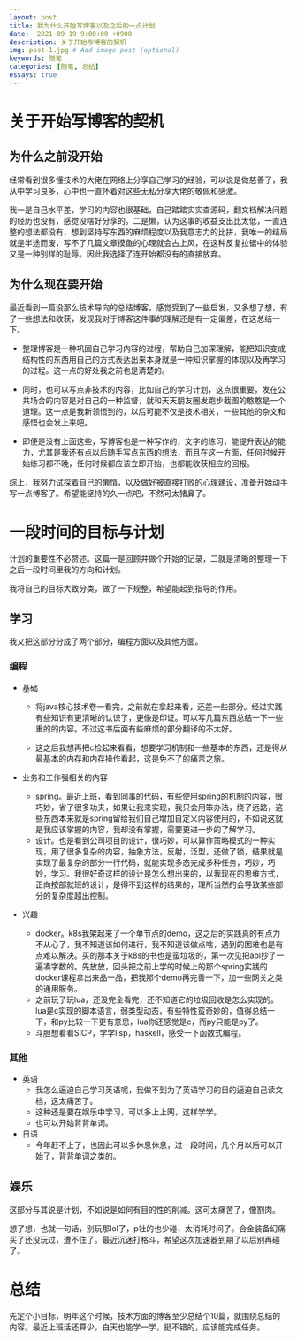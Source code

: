 ```yaml
---
layout: post
title: 我为什么开始写博客以及之后的一点计划
date:  2021-09-19 9:00:00 +0900
description: 关于开始写博客的契机
img: post-1.jpg # Add image post (optional)
keywords: 随笔
categories: [随笔, 总结]
essays: true 
---
```


# 关于开始写博客的契机

## 为什么之前没开始

经常看到很多懂技术的大佬在网络上分享自己学习的经验，可以说是做慈善了，我从中学习良多，心中也一直怀着对这些无私分享大佬的敬佩和感激。

我一是自己水平差，学习的内容也很基础，自己踏踏实实查源码，翻文档解决问题的经历也没有，感觉没啥好分享的。二是懒，认为这事的收益支出比太低，一直连整的想法都没有，想到坚持写东西的麻烦程度以及我意志力的比拼，我唯一的结局就是半途而废，写不了几篇文章摸鱼的心理就会占上风，在这种反复拉锯中的体验又是一种别样的耻辱。因此我选择了连开始都没有的直接放弃。

## 为什么现在要开始

最近看到一篇没那么技术导向的总结博客，感觉受到了一些启发，又多想了想，有了一些想法和收获，发现我对于博客这件事的理解还是有一定偏差，在这总结一下。

- 整理博客是一种巩固自己学习内容的过程，帮助自己加深理解，能把知识变成结构性的东西用自己的方式表达出来本身就是一种知识掌握的体现以及再学习的过程。这一点的好处我之前也是清楚的。

- 同时，也可以写点非技术的内容，比如自己的学习计划，这点很重要，发在公共场合的内容是对自己的一种监督，就和天天朋友圈发跑步截图的憨憨是一个道理。这一点是我新领悟到的，以后可能不仅是技术相关，一些其他的杂文和感悟也会发上来吧。

- 即便是没有上面这些，写博客也是一种写作的，文字的练习，能提升表达的能力，尤其是我还有点以后随手写点东西的想法，而且在这一方面，任何时候开始练习都不晚，任何时候都应该立即开始，也都能收获相应的回报。

综上，我努力试探着自己的懒惰，以及做好被直接打败的心理建设，准备开始动手写一点博客了。希望能坚持的久一点吧，不然可太猪鼻了。

# 一段时间的目标与计划

计划的重要性不必赘述。这篇一是回顾并做个开始的记录，二就是清晰的整理一下之后一段时间里我的方向和计划。

我将自己的目标大致分类，做了一下规整，希望能起到指导的作用。

## 学习

我又把这部分分成了两个部分，编程方面以及其他方面。

### 编程

- 基础

  - 将java核心技术卷一看完，之前就在拿起来看，还差一些部分。经过实践有些知识有更清晰的认识了，更像是印证。可以写几篇东西总结一下一些重的的内容。不过这书后面有些麻烦的部分翻译的不太好。

  - 这之后我想再把c捡起来看看，想要学习机制和一些基本的东西，还是得从最基本的内存和内存操作看起，这是免不了的痛苦之旅。


- 业务和工作强相关的内容
  - spring。最近上班，看到同事的代码，有些使用spring的机制的内容，很巧妙，省了很多功夫，如果让我来实现，我只会用笨办法，绕了远路，这些东西本来就是spring留给我们自己增加自定义内容使用的，不如说这就是我应该掌握的内容，我却没有掌握，需要更进一步的了解学习。
  - 设计。也是看到公司项目的设计，很巧妙，可以算作策略模式的一种实现，用了很多复杂的内容，抽象方法，反射，泛型，还做了锁，结果就是实现了最复杂的部分一行代码，就能实现多态完成多种任务，巧妙，巧妙，学习。我很好奇这样的设计是怎么想出来的，以我现在的思维方式，正向按部就班的设计，是得不到这样的结果的，理所当然的会导致某些部分的复杂度超出控制。
- 兴趣
  - docker。k8s我架起来了一个单节点的demo，这之后的实践真的有点力不从心了，我不知道该如何进行，我不知道该做点啥，遇到的困难也是有点难以解决。买的那本关于k8s的书也是蛮垃圾的，第一次见把api抄了一遍凑字数的。先放放，回头把之前上学的时候上的那个spring实践的docker课程拿出来品一品，把我那个demo再完善一下，加一些网关之类的通用服务。
  - 之前玩了玩lua，还没完全看完，还不知道它的垃圾回收是怎么实现的。lua是c实现的脚本语言，弱类型动态，有些特性蛮奇妙的，值得总结一下，和py比较一下更有意思，lua你还感觉是c，而py只能是py了。
  - 斗胆想看看SICP，学学lisp，haskell，感受一下函数式编程。

### 其他

- 英语
  - 我怎么逼迫自己学习英语呢，我做不到为了英语学习的目的逼迫自己读文档，这太痛苦了。
  - 这种还是要在娱乐中学习，可以多上上网，这样学学。
  - 也可以开始背背单词。
- 日语
  - 今年赶不上了，也因此可以多休息休息，过一段时间，几个月以后可以开始了，背背单词之类的。

## 娱乐

这部分与其说是计划，不如说是如何有目的性的削减。这可太痛苦了，像割肉。

想了想，也就一句话，别玩那lol了，p社的也少碰，太消耗时间了。合金装备幻痛买了还没玩过，遭不住了。最近沉迷打格斗，希望这次加速器到期了以后别再碰了。

# 总结

先定个小目标，明年这个时候，技术方面的博客至少总结个10篇，就围绕总结的内容。最近上班活还算少，白天也能学一学，挺不错的，应该能完成任务。
